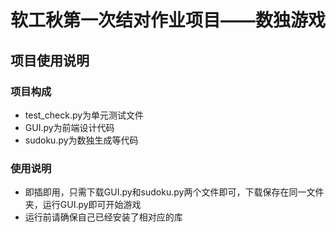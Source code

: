 # 软工秋第一次结对作业项目——数独游戏
## 项目使用说明
### 项目构成
- test_check.py为单元测试文件
- GUI.py为前端设计代码
- sudoku.py为数独生成等代码
### 使用说明
- 即插即用，只需下载GUI.py和sudoku.py两个文件即可，下载保存在同一文件夹，运行GUI.py即可开始游戏
- 运行前请确保自己已经安装了相对应的库
